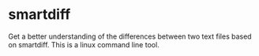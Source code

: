 # smartdiff
Get a better understanding of the differences between two text files based on smartdiff. This is a linux command line tool.
